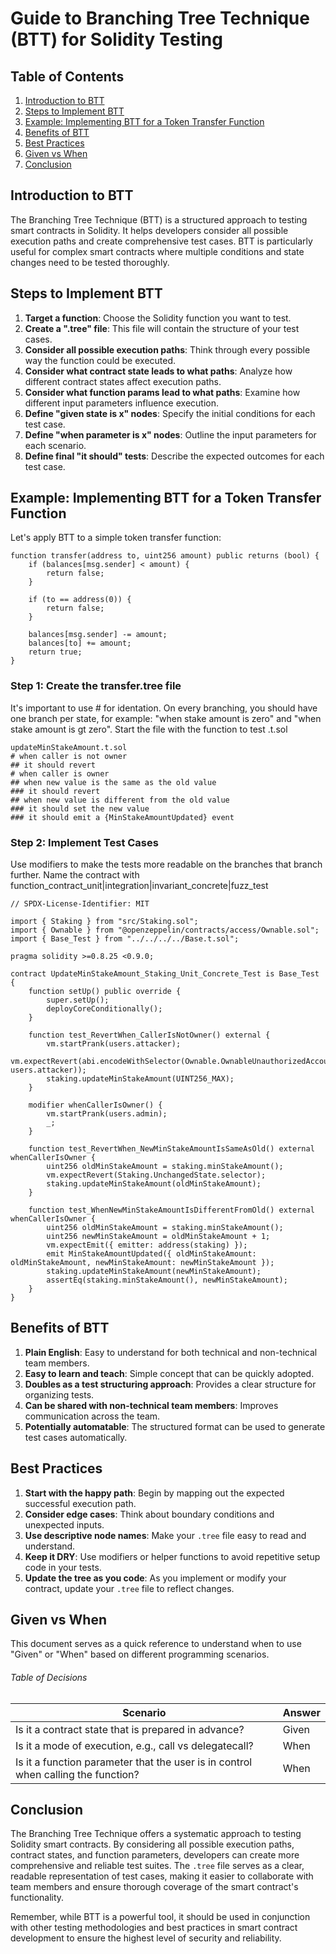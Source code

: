 # Guide to Branching Tree Technique (BTT) for Solidity Testing

## Table of Contents

1. [Introduction to BTT](#introduction-to-btt)
2. [Steps to Implement BTT](#steps-to-implement-btt)
3. [Example: Implementing BTT for a Token Transfer Function](#example-implementing-btt-for-a-token-transfer-function)
4. [Benefits of BTT](#benefits-of-btt)
5. [Best Practices](#best-practices)
6. [Given vs When](#given-vs-when)
7. [Conclusion](#conclusion)

## Introduction to BTT

The Branching Tree Technique (BTT) is a structured approach to testing smart contracts in Solidity. It helps developers consider all possible execution paths and create comprehensive test cases. BTT is particularly useful for complex smart contracts where multiple conditions and state changes need to be tested thoroughly.

## Steps to Implement BTT

1. **Target a function**: Choose the Solidity function you want to test.
2. **Create a ".tree" file**: This file will contain the structure of your test cases.
3. **Consider all possible execution paths**: Think through every possible way the function could be executed.
4. **Consider what contract state leads to what paths**: Analyze how different contract states affect execution paths.
5. **Consider what function params lead to what paths**: Examine how different input parameters influence execution.
6. **Define "given state is x" nodes**: Specify the initial conditions for each test case.
7. **Define "when parameter is x" nodes**: Outline the input parameters for each scenario.
8. **Define final "it should" tests**: Describe the expected outcomes for each test case.

## Example: Implementing BTT for a Token Transfer Function

Let's apply BTT to a simple token transfer function:

```solidity
function transfer(address to, uint256 amount) public returns (bool) {
    if (balances[msg.sender] < amount) {
        return false;
    }

    if (to == address(0)) {
        return false;
    }

    balances[msg.sender] -= amount;
    balances[to] += amount;
    return true;
}
```

### Step 1: Create the transfer.tree file

It's important to use # for identation. On every branching, you should have one branch per state, for example: "when stake amount is zero" and "when stake amount is gt zero". Start the file with the function to test .t.sol

```
updateMinStakeAmount.t.sol
# when caller is not owner
## it should revert
# when caller is owner
## when new value is the same as the old value
### it should revert
## when new value is different from the old value
### it should set the new value
### it should emit a {MinStakeAmountUpdated} event
```

### Step 2: Implement Test Cases

Use modifiers to make the tests more readable on the branches that branch further.
Name the contract with function_contract_unit|integration|invariant_concrete|fuzz_test

```solidity
// SPDX-License-Identifier: MIT

import { Staking } from "src/Staking.sol";
import { Ownable } from "@openzeppelin/contracts/access/Ownable.sol";
import { Base_Test } from "../../../../Base.t.sol";

pragma solidity >=0.8.25 <0.9.0;

contract UpdateMinStakeAmount_Staking_Unit_Concrete_Test is Base_Test {
    function setUp() public override {
        super.setUp();
        deployCoreConditionally();
    }

    function test_RevertWhen_CallerIsNotOwner() external {
        vm.startPrank(users.attacker);
        vm.expectRevert(abi.encodeWithSelector(Ownable.OwnableUnauthorizedAccount.selector, users.attacker));
        staking.updateMinStakeAmount(UINT256_MAX);
    }

    modifier whenCallerIsOwner() {
        vm.startPrank(users.admin);
        _;
    }

    function test_RevertWhen_NewMinStakeAmountIsSameAsOld() external whenCallerIsOwner {
        uint256 oldMinStakeAmount = staking.minStakeAmount();
        vm.expectRevert(Staking.UnchangedState.selector);
        staking.updateMinStakeAmount(oldMinStakeAmount);
    }

    function test_WhenNewMinStakeAmountIsDifferentFromOld() external whenCallerIsOwner {
        uint256 oldMinStakeAmount = staking.minStakeAmount();
        uint256 newMinStakeAmount = oldMinStakeAmount + 1;
        vm.expectEmit({ emitter: address(staking) });
        emit MinStakeAmountUpdated({ oldMinStakeAmount: oldMinStakeAmount, newMinStakeAmount: newMinStakeAmount });
        staking.updateMinStakeAmount(newMinStakeAmount);
        assertEq(staking.minStakeAmount(), newMinStakeAmount);
    }
}
```

## Benefits of BTT

1. **Plain English**: Easy to understand for both technical and non-technical team members.
2. **Easy to learn and teach**: Simple concept that can be quickly adopted.
3. **Doubles as a test structuring approach**: Provides a clear structure for organizing tests.
4. **Can be shared with non-technical team members**: Improves communication across the team.
5. **Potentially automatable**: The structured format can be used to generate test cases automatically.

## Best Practices

1. **Start with the happy path**: Begin by mapping out the expected successful execution path.
2. **Consider edge cases**: Think about boundary conditions and unexpected inputs.
3. **Use descriptive node names**: Make your `.tree` file easy to read and understand.
4. **Keep it DRY**: Use modifiers or helper functions to avoid repetitive setup code in your tests.
5. **Update the tree as you code**: As you implement or modify your contract, update your `.tree` file to reflect changes.

## Given vs When

This document serves as a quick reference to understand when to use "Given" or "When" based on different programming
scenarios.

###### Table of Decisions

| Scenario                                                                          | Answer |
| --------------------------------------------------------------------------------- | ------ |
| Is it a contract state that is prepared in advance?                               | Given  |
| Is it a mode of execution, e.g., call vs delegatecall?                            | When   |
| Is it a function parameter that the user is in control when calling the function? | When   |

## Conclusion

The Branching Tree Technique offers a systematic approach to testing Solidity smart contracts. By considering all possible execution paths, contract states, and function parameters, developers can create more comprehensive and reliable test suites. The `.tree` file serves as a clear, readable representation of test cases, making it easier to collaborate with team members and ensure thorough coverage of the smart contract's functionality.

Remember, while BTT is a powerful tool, it should be used in conjunction with other testing methodologies and best practices in smart contract development to ensure the highest level of security and reliability.
